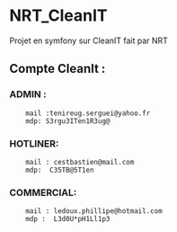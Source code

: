 # NRT_CleanIT
Projet en symfony sur CleanIT fait par NRT

## Compte CleanIt :
###	ADMIN :
		mail :tenireug.serguei@yahoo.fr
		mdp: S3rgu3ITen1R3ug@
###	HOTLINER:
		mail : cestbastien@mail.com
		mdp:  C35TB@5T1en
###	COMMERCIAL: 
		mail : ledoux.phillipe@hotmail.com
		mdp :  L3d0U*pH1Ll1p3
